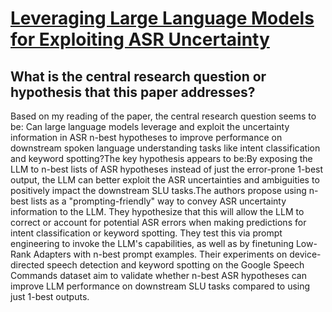 # [Leveraging Large Language Models for Exploiting ASR Uncertainty](https://arxiv.org/abs/2309.04842)

## What is the central research question or hypothesis that this paper addresses?

Based on my reading of the paper, the central research question seems to be: Can large language models leverage and exploit the uncertainty information in ASR n-best hypotheses to improve performance on downstream spoken language understanding tasks like intent classification and keyword spotting?The key hypothesis appears to be:By exposing the LLM to n-best lists of ASR hypotheses instead of just the error-prone 1-best output, the LLM can better exploit the ASR uncertainties and ambiguities to positively impact the downstream SLU tasks.The authors propose using n-best lists as a "prompting-friendly" way to convey ASR uncertainty information to the LLM. They hypothesize that this will allow the LLM to correct or account for potential ASR errors when making predictions for intent classification or keyword spotting. They test this via prompt engineering to invoke the LLM's capabilities, as well as by finetuning Low-Rank Adapters with n-best prompt examples. Their experiments on device-directed speech detection and keyword spotting on the Google Speech Commands dataset aim to validate whether n-best ASR hypotheses can improve LLM performance on downstream SLU tasks compared to using just 1-best outputs.
